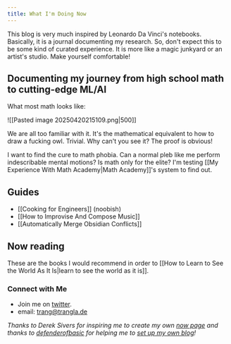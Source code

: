 ```yaml
---
title: What I'm Doing Now
---
```

This blog is very much inspired by Leonardo Da Vinci's notebooks. Basically, it is a journal documenting my research. So, don't expect this to be some kind of curated experience. It is more like a magic junkyard or an artist's studio. Make yourself comfortable!
## Documenting my journey from high school math to cutting-edge ML/AI

What most math looks like:

![[Pasted image 20250420215109.png|500]]

We are all too familiar with it. It's the mathematical equivalent to how to draw a fucking owl. Trivial. Why can't you see it? The proof is obvious!

I want to find the cure to math phobia. Can a normal pleb like me perform indescribable mental motions? Is math only for the elite? I'm testing [[My Experience With Math Academy|Math Academy]]'s system to find out.

## Guides

- [[Cooking for Engineers]] (noobish)
- [[How to Improvise And Compose Music]]
- [[Automatically Merge Obsidian Conflicts]]

## Now reading

These are the books I would recommend in order to [[How to Learn to See the World As It Is|learn to see the world as it is]].
### Connect with Me
- Join me on [twitter](https://x.com/trangquest).
- email: trang@trangla.de


*Thanks to Derek Sivers for inspiring me to create my own [now page](https://nownownow.com/about) and thanks to [defenderofbasic](https://x.com/DefenderOfBasic) for helping me to [set up my own blog](https://github.com/DefenderOfBasic/obsidian-quartz-template)!*